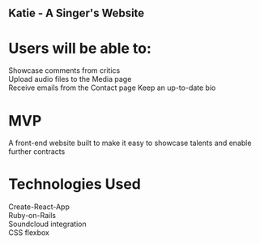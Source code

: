 ## Katie - A Singer's Website

# Users will be able to:  
Showcase comments from critics  
Upload audio files to the Media page  
Receive emails from the Contact page
Keep an up-to-date bio

# MVP
A front-end website built to make it easy to showcase talents and enable further contracts

# Technologies Used
Create-React-App  
Ruby-on-Rails  
Soundcloud integration  
CSS flexbox  
